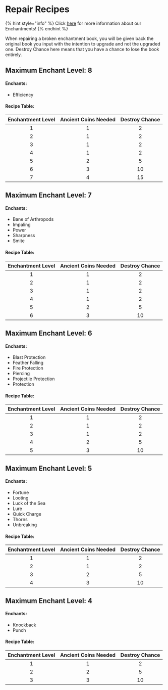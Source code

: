 # Repair Recipes

{% hint style="info" %}
Click [here](./) for more information about our Enchantments!
{% endhint %}

When repairing a broken enchantment book, you will be given back the original book you input with the intention to upgrade and not the upgraded one. Destroy Chance here means that you have a chance to lose the book entirely.

## Maximum Enchant Level: 8

#### Enchants:

* Efficiency

#### Recipe Table:

| Enchantment Level | Ancient Coins Needed | Destroy Chance |
| :---------------: | :------------------: | :------------: |
|         1         |           1          |        2       |
|         2         |           1          |        2       |
|         3         |           1          |        2       |
|         4         |           1          |        2       |
|         5         |           2          |        5       |
|         6         |           3          |       10       |
|         7         |           4          |       15       |

## Maximum Enchant Level: 7

#### Enchants:

* Bane of Arthropods
* Impaling
* Power
* Sharpness
* Smite

#### Recipe Table:

| Enchantment Level | Ancient Coins Needed | Destroy Chance |
| :---------------: | :------------------: | :------------: |
|         1         |           1          |        2       |
|         2         |           1          |        2       |
|         3         |           1          |        2       |
|         4         |           1          |        2       |
|         5         |           2          |        5       |
|         6         |           3          |       10       |

## Maximum Enchant Level: 6

#### Enchants:

* Blast Protection
* Feather Falling
* Fire Protection
* Piercing
* Projectile Protection
* Protection

#### Recipe Table:

| Enchantment Level | Ancient Coins Needed | Destroy Chance |
| :---------------: | :------------------: | :------------: |
|         1         |           1          |        2       |
|         2         |           1          |        2       |
|         3         |           1          |        2       |
|         4         |           2          |        5       |
|         5         |           3          |       10       |

## Maximum Enchant Level: 5

#### Enchants:

* Fortune
* Looting
* Luck of the Sea
* Lure
* Quick Charge
* Thorns
* Unbreaking

#### Recipe Table:

| Enchantment Level | Ancient Coins Needed | Destroy Chance |
| :---------------: | :------------------: | :------------: |
|         1         |           1          |        2       |
|         2         |           1          |        2       |
|         3         |           2          |        5       |
|         4         |           3          |       10       |

## Maximum Enchant Level: 4

#### Enchants:

* Knockback
* Punch

#### Recipe Table:

| Enchantment Level | Ancient Coins Needed | Destroy Chance |
| :---------------: | :------------------: | :------------: |
|         1         |           1          |        2       |
|         2         |           2          |        5       |
|         3         |           3          |       10       |
